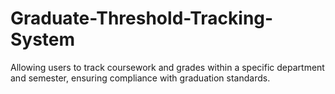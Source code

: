 # Graduate-Threshold-Tracking-System

Allowing users to track coursework and grades within a specific department and semester, ensuring compliance with graduation standards. 
